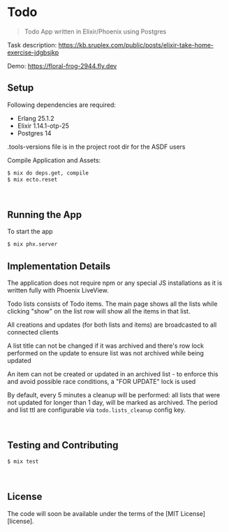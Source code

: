 Todo
===

> Todo App written in Elixir/Phoenix using Postgres

Task description: https://kb.sruplex.com/public/posts/elixir-take-home-exercise-jdgbsjkp

Demo: https://floral-frog-2944.fly.dev

## Setup

Following dependencies are required:

 - Erlang 25.1.2
 - Elixir 1.14.1-otp-25
 - Postgres 14

.tools-versions file is in the project root dir for the ASDF users

Compile Application and Assets:

```bash
$ mix do deps.get, compile
$ mix ecto.reset
```

<br>




## Running the App

To start the app

```bash
$ mix phx.server
```



## Implementation Details

The application does not require npm or any special JS installations as it is
written fully with Phoenix LiveView.

Todo lists consists of Todo items. The main page shows all the lists while
clicking "show" on the list row will show all the items in that list.

All creations and updates (for both lists and items) are broadcasted to all
connected clients

A list title can not be changed if it was archived and there's row lock
performed on the update to ensure list was not archived while being updated

An item can not be created or updated in an archived list - to enforce this and
avoid possible race conditions, a "FOR UPDATE" lock is used

By default, every 5 minutes a cleanup will be performed: all lists that were not
updated for longer than 1 day, will be marked as archived. The period and list
ttl are configurable via `todo.lists_cleanup` config key.

<br>




## Testing and Contributing

```bash
$ mix test
```

<br>




## License

The code will soon be available under the terms of the [MIT License][license].